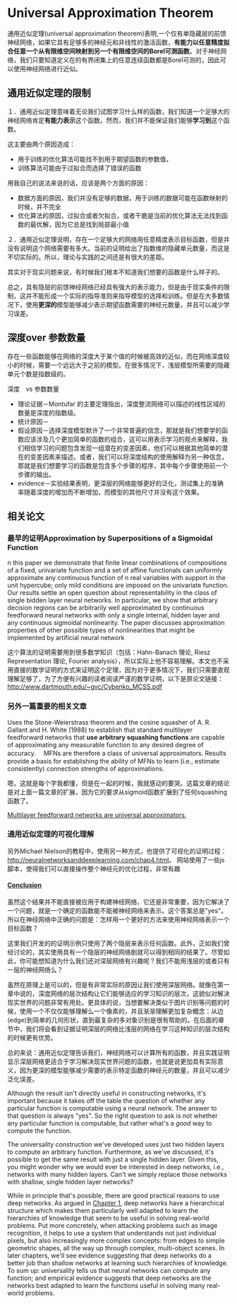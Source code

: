 #  Universal  Approximation Theorem

通用近似定理(universal approximation theorem)表明,一个仅有单隐藏层的前馈神经网络，如果它具有足够多的神经元和非线性的激活函数，**有能力以任意精度拟合任意一个从有限维空间映射到另一个有限维空间的Borel可测函数**。对于神经网络，我们只要知道定义在的有界闭集上的任意连续函数都是Borel可测的，因此可以使用神经网络进行近似。

## 通用近似定理的限制

１．通用近似定理意味着无论我们试图学习什么样的函数，我们知道一个足够大的神经网络肯定**有能力表示**这个函数。然而，我们并不能保证我们能够**学习到**这个函数。

这主要由两个原因造成：

- 用于训练的优化算法可能找不到用于期望函数的参数值，
- 训练算法可能由于过拟合而选择了错误的函数

用我自己的说法来说的话，应该是两个方面的原因：

- 数据方面的原因，我们并没有足够的数据，用于训练的数据可能在函数映射的时候，并不完全
- 优化算法的原因，过拟合或者欠拟合，或者干脆是当前的优化算法无法找到函数的最优解，因为它总是找到局部最小值

２．通用近似定理说明，存在一个足够大的网络用任意精度表示目标函数，但是并没有说明这个网络需要有多大。当前的证明给出了指数维的隐藏单元数量，而这是不切实际的。所以，理论与实践的之间还是有很大的差距。

其实对于现实问题来说，有时候我们根本不知道我们想要的函数是什么样子的。

总之，具有隐层的前馈神经网络已经具有强大的表示能力，但是由于现实条件的限制，这并不能形成一个实际的指导准则来指导模型的选择和训练。但是在大多数情况下，使用**更深的**模型能够减少表示期望函数需要的神经元数量，并且可以减少学习误差。

## 深度over 参数数量

存在一些函数能够在网络的深度大于某个值的时候被高效的近似，而在网络深度较小的时候，需要一个远远大于之前的模型。在很多情况下，浅层模型所需要的隐藏单元个数是指数级的。

深度　vs 参数数量

- 理论证据－Montufar 的主要定理指出，深度整流网络可以描述的线性区域的数量是深度的指数级。
- 统计原因－
- 假设原因－选择深度模型默许了一个非常普遍的信念，那就是我们想要学的函数应该涉及几个更加简单的函数的组合，这可以用表示学习的观点来解释，我们相信学习的问题包含发现一组潜在的变差因素，他们可以根据其他简单的潜在的变差因素来描述。或者，我们可以将深度结构的使用解释为另一种信念，那就是我们想要学习的函数是包含多个步骤的程序，其中每个步骤使用前一个步骤的输出。
- evidence－实验结果表明，更深层的网络能够更好的泛化，测试集上的准确率随着深度的增加而不断增加，而模型的其他尺寸并没有这个效果。

## 相关论文

### 最早的证明Approximation by Superpositions of a Sigmoidal Function

n this paper we demonstrate that finite linear combinations of  compositions of a fixed, univariate function and a set of affine  functionals can uniformly approximate any continuous function of n real  variables with support in the unit hypercube; only mild conditions are  imposed on the univariate function. Our results settle an open question  about representability in the class of single bidden layer neural  networks. In particular, we show that arbitrary decision regions can be  arbitrarily well approximated by continuous feedforward neural networks  with only a single internal, hidden layer and any continuous sigmoidal  nonlinearity. The paper discusses approximation properties of other  possible types of nonlinearities that might be implemented by artificial  neural network 

这个算法的证明需要用到很多数学知识（包括：Hahn-Banach 理论, Riesz Representation 理论, Fourier  analysis），所以实际上他不容易理解。本文也不采用直接的数学证明的方式来证明这个定理，因为对于更多情况下，我们只需要直观理解足够了，为了方便有兴趣的读者阅读严谨的数学证明，以下是原论文链接：   <http://www.dartmouth.edu/~gvc/Cybenko_MCSS.pdf>

### 另外一篇重要的相关文章

Uses the Stone-Weierstrass theorem and the cosine squasher of A. R.  Gallant and H. White (1988) to establish that standard multilayer  feedforward networks  that **use arbitrary squashing functions** are  capable of approximating any measurable function to any desired degree  of accuracy.　 MFNs are therefore a class of universal approximators.  Results provide a basis for establishing the ability of MFNs to learn  (i.e., estimate consistently) connection strengths of approximations.  

嗯，这就是每个字我都懂，但是在一起的时候，我就感动的要哭。这篇文章的结论是对上面一篇文章的扩展，因为它的要求从sigmoid函数扩展到了任何squashing 函数了。

[Multilayer  feedforward networks are universal approximators](http://www.sciencedirect.com/science/article/pii/0893608089900208), 

### 通用近似定理的可视化理解

另外Michael Nielson的教程中，使用另一种方式，也提供了可视化的证明过程：   <http://neuralnetworksanddeeplearning.com/chap4.html>。   网站使用了一些js脚本，使得我们可以直接操作整个神经元的优化过程，非常有趣

#### [Conclusion](http://neuralnetworksanddeeplearning.com/chap4.html#conclusion)

虽然这个结果并不能直接被应用于构建神经网络，它还是非常重要，因为它解决了一个问题，就是一个确定的函数能不能被神经网络来表示。这个答案总是"yes"。所以在神经网络中正确的问题是：怎样用一个更好的方法来使用神经网络表示一个目标函数？

这里我们开发的的证明示例只使用了两个隐层来表示任何函数。此外，正如我们曾经讨论的，其实使用具有一个隐层的神经网络剧就可以得到相同的结果了。尽管如此，你可能想知道为什么我们还对深层网络有兴趣呢？我们不能用浅层的或者只有一层的神经网络么？

虽然在原理上是可以的，但是有非常实际的原因让我们使用深层网络。就像在第一章中说的，深度网络的层次结构让它们能够适应的学习知识的层次，这貌似对解决现实世界的问题非常有用处。更具体的说，当想要解决类似于图片识别等问题的时候，使用一个不仅仅能够理解么一个像素的，并且渐渐理解更加复杂概念：从边(edge)到简单的几何形状，直到最复杂的多对象识别是很有帮助的。在后面的章节中，我们将会看到证据证明深层的网络比浅层的网络在学习这种知识的层次结构的时候更有优势。　

总的来说：通用近似定理告诉我们，神经网络可以计算所有的函数，并且实践证明显示深层网络更适合于学习解决现实世界问题的函数，也就是说更加具有实际意义，因为更深的模型能够减少需要的表示特定函数的神经元的数量，并且可以减少泛化误差。

Although the result isn't directly useful in constructing networks, it's important because it takes off the table the question of whether any particular function is computable using a neural network.  The answer to that question is always "yes".  So the right question to ask is not whether any particular function is computable, but rather what's a *good* way to compute the function.

The universality construction we've developed uses just two hidden layers to compute an arbitrary function.  Furthermore, as we've discussed, it's possible to get the same result with just a single hidden layer.  Given this, you might wonder why we would ever be interested in deep networks, i.e., networks with many hidden layers. Can't we simply replace those networks with shallow, single hidden layer networks?

While in principle that's possible, there are good practical reasons to use deep networks.  As argued in [Chapter 1](http://neuralnetworksanddeeplearning.com/chap1.html#toward_deep_learning), deep networks have a hierarchical structure which makes them particularly well adapted to learn the hierarchies of knowledge that seem to be useful in solving real-world problems.  Put more concretely, when attacking problems such as image recognition, it helps to use a system that understands not just individual pixels, but also increasingly more complex concepts: from edges to simple geometric shapes, all the way up through complex, multi-object scenes. In later chapters, we'll see evidence suggesting that deep networks do a better job than shallow networks at learning such hierarchies of knowledge.  To sum up: universality tells us that neural networks can compute any function; and empirical evidence suggests that deep networks are the networks best adapted to learn the functions useful in solving many real-world problems.